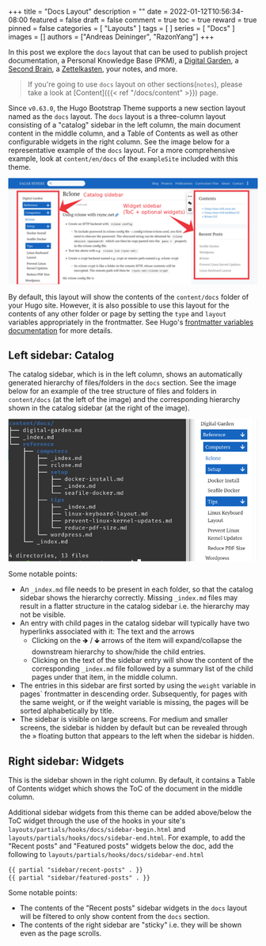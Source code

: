 +++
title = "Docs Layout"
description = ""
date = 2022-01-12T10:56:34-08:00
featured = false
draft = false
comment = true
toc = true
reward = true
pinned = false
categories = [
  "Layouts"
]
tags = [
]
series = [
  "Docs"
]
images = []
authors = ["Andreas Deininger", "RazonYang"]
+++

In this post we explore the `docs` layout that can be used to publish project documentation, a Personal Knowledge Base (PKM), a [Digital Garden](https://maggieappleton.com/garden-history), a [Second Brain](https://fortelabs.co/blog/basboverview/), a [Zettelkasten](https://zenkit.com/en/blog/a-beginners-guide-to-the-zettelkasten-method/), your notes, and more.

<!--more-->

> If you're going to use `docs` layout on other sections(`notes`), please take a look at [Content]({{< ref "/docs/content" >}}) page.

Since `v0.63.0`, the Hugo Bootstrap Theme supports a new section layout named as the `docs` layout. The `docs` layout is a three-column layout consisting of a "catalog" sidebar in the left column, the main document content in the middle column, and a Table of Contents as well as other configurable widgets in the right column. See the image below for a representative example of the `docs` layout. For a more comprehensive example, look at `content/en/docs` of the `exampleSite` included with this theme.

![Docs 3 column layout](docs-3col-rs.png)

By default, this layout will show the contents of the `content/docs` folder of your Hugo site. However, it is also possible to use this layout for the contents of any other folder or page by setting the `type` and `layout` variables appropriately in the frontmatter. See Hugo's [frontmatter variables documentation](https://gohugo.io/content-management/front-matter/#front-matter-variables) for more details.

## Left sidebar: Catalog

The catalog sidebar, which is in the left column, shows an automatically generated hierarchy of files/folders in the `docs` section. See the image below for an example of the tree structure of files and folders in `content/docs` (at the left of the image) and the corresponding hierarchy shown in the catalog sidebar (at the right of the image).

![Docs catalog hierarchy](doc-catalog-hierarchy.png)

Some notable points:

- An `_index.md` file needs to be present in each folder, so that the catalog sidebar shows the hierarchy correctly. Missing `_index.md` files may result in a flatter structure in the catalog sidebar i.e. the hierarchy may not be visible.
- An entry with child pages in the catalog sidebar will typically have two hyperlinks associated with it: The text and the arrows
	- Clicking on the 🡺 / 🡻 arrows of the item will expand/collapse the downstream hierarchy to show/hide the child entries.
	- Clicking on the text of the sidebar entry will show the content of the corresponding `_index.md` file followed by a summary list of the child pages under that item, in the middle column.
- The entries in this sidebar are first sorted by using the `weight` variable in pages` frontmatter in descending order. Subsequently, for pages with the same weight, or if the weight variable is missing, the pages will be sorted alphabetically by title.
- The sidebar is visible on large screens. For medium and smaller screens, the sidebar is hidden by default but can be revealed through the » floating button that appears to the left when the sidebar is hidden.

## Right sidebar: Widgets

This is the sidebar shown in the right column. By default, it contains a Table of Contents widget which shows the ToC of the document in the middle column. 

Additional sidebar widgets from this theme can be added above/below the ToC widget through the use of the hooks in your site's `layouts/partials/hooks/docs/sidebar-begin.html` and `layouts/partials/hooks/docs/sidebar-end.html`. For example, to add the "Recent posts" and "Featured posts" widgets below the doc, add the following to `layouts/partials/hooks/docs/sidebar-end.html`

```
{{ partial "sidebar/recent-posts" . }}
{{ partial "sidebar/featured-posts" . }}
```

Some notable points:

- The contents of the "Recent posts" sidebar widgets in the `docs` layout will be filtered to only show content from the `docs` section.
- The contents of the right sidebar are "sticky" i.e. they will be shown even as the page scrolls.
